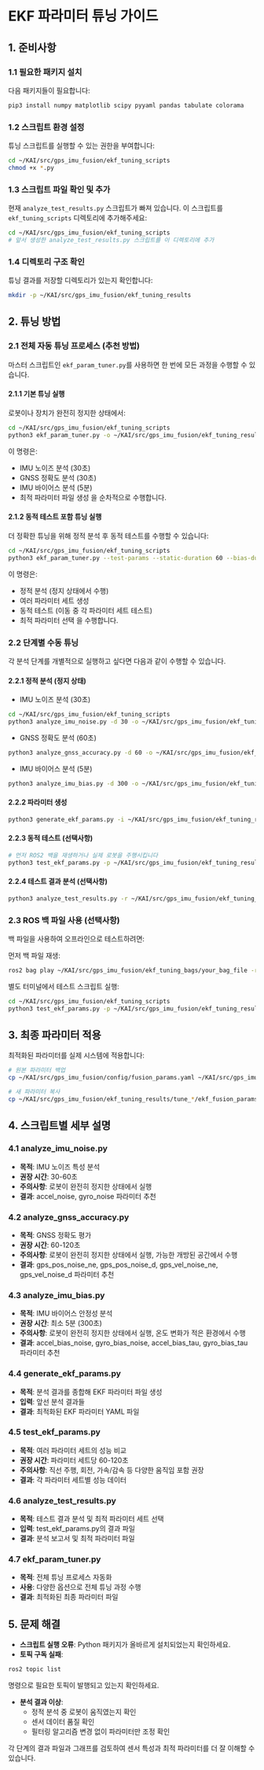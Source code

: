 # EKF 파라미터 튜닝 가이드

## 1. 준비사항

### 1.1 필요한 패키지 설치
다음 패키지들이 필요합니다:
```bash
pip3 install numpy matplotlib scipy pyyaml pandas tabulate colorama
```

### 1.2 스크립트 환경 설정
튜닝 스크립트를 실행할 수 있는 권한을 부여합니다:
```bash
cd ~/KAI/src/gps_imu_fusion/ekf_tuning_scripts
chmod +x *.py
```

### 1.3 스크립트 파일 확인 및 추가
현재 `analyze_test_results.py` 스크립트가 빠져 있습니다. 이 스크립트를 `ekf_tuning_scripts` 디렉토리에 추가해주세요:
```bash
cd ~/KAI/src/gps_imu_fusion/ekf_tuning_scripts
# 앞서 생성한 analyze_test_results.py 스크립트를 이 디렉토리에 추가
```

### 1.4 디렉토리 구조 확인
튜닝 결과를 저장할 디렉토리가 있는지 확인합니다:
```bash
mkdir -p ~/KAI/src/gps_imu_fusion/ekf_tuning_results
```

## 2. 튜닝 방법

### 2.1 전체 자동 튜닝 프로세스 (추천 방법)
마스터 스크립트인 `ekf_param_tuner.py`를 사용하면 한 번에 모든 과정을 수행할 수 있습니다.

#### 2.1.1 기본 튜닝 실행
로봇이나 장치가 완전히 정지한 상태에서:
```bash
cd ~/KAI/src/gps_imu_fusion/ekf_tuning_scripts
python3 ekf_param_tuner.py -o ~/KAI/src/gps_imu_fusion/ekf_tuning_results/tune_$(date +%Y%m%d_%H%M%S)
```

이 명령은:
- IMU 노이즈 분석 (30초)
- GNSS 정확도 분석 (30초)
- IMU 바이어스 분석 (5분)
- 최적 파라미터 파일 생성
을 순차적으로 수행합니다.

#### 2.1.2 동적 테스트 포함 튜닝 실행
더 정확한 튜닝을 위해 정적 분석 후 동적 테스트를 수행할 수 있습니다:
```bash
cd ~/KAI/src/gps_imu_fusion/ekf_tuning_scripts
python3 ekf_param_tuner.py --test-params --static-duration 60 --bias-duration 300 --test-duration 120 -o ~/KAI/src/gps_imu_fusion/ekf_tuning_results/tune_$(date +%Y%m%d_%H%M%S)
```

이 명령은:
- 정적 분석 (정지 상태에서 수행)
- 여러 파라미터 세트 생성
- 동적 테스트 (이동 중 각 파라미터 세트 테스트)
- 최적 파라미터 선택
을 수행합니다.

### 2.2 단계별 수동 튜닝
각 분석 단계를 개별적으로 실행하고 싶다면 다음과 같이 수행할 수 있습니다.

#### 2.2.1 정적 분석 (정지 상태)
- IMU 노이즈 분석 (30초)
```bash
cd ~/KAI/src/gps_imu_fusion/ekf_tuning_scripts
python3 analyze_imu_noise.py -d 30 -o ~/KAI/src/gps_imu_fusion/ekf_tuning_results/static_analysis
```

- GNSS 정확도 분석 (60초)
```bash
python3 analyze_gnss_accuracy.py -d 60 -o ~/KAI/src/gps_imu_fusion/ekf_tuning_results/static_analysis
```

- IMU 바이어스 분석 (5분)
```bash
python3 analyze_imu_bias.py -d 300 -o ~/KAI/src/gps_imu_fusion/ekf_tuning_results/static_analysis
```

#### 2.2.2 파라미터 생성
```bash
python3 generate_ekf_params.py -i ~/KAI/src/gps_imu_fusion/ekf_tuning_results/static_analysis -o ~/KAI/src/gps_imu_fusion/ekf_tuning_results/parameters
```

#### 2.2.3 동적 테스트 (선택사항)
```bash
# 먼저 ROS2 백을 재생하거나 실제 로봇을 주행시킵니다
python3 test_ekf_params.py -p ~/KAI/src/gps_imu_fusion/ekf_tuning_results/parameters/ekf_fusion_params_base.yaml ~/KAI/src/gps_imu_fusion/ekf_tuning_results/parameters/ekf_fusion_params_gps_precise.yaml -t 120 -o ~/KAI/src/gps_imu_fusion/ekf_tuning_results/dynamic_tests
```

#### 2.2.4 테스트 결과 분석 (선택사항)
```bash
python3 analyze_test_results.py -r ~/KAI/src/gps_imu_fusion/ekf_tuning_results/dynamic_tests/test_test_results.json -o ~/KAI/src/gps_imu_fusion/ekf_tuning_results/analysis
```

### 2.3 ROS 백 파일 사용 (선택사항)
백 파일을 사용하여 오프라인으로 테스트하려면:

먼저 백 파일 재생:
```bash
ros2 bag play ~/KAI/src/gps_imu_fusion/ekf_tuning_bags/your_bag_file -r 1.0
```

별도 터미널에서 테스트 스크립트 실행:
```bash
cd ~/KAI/src/gps_imu_fusion/ekf_tuning_scripts
python3 test_ekf_params.py -p ~/KAI/src/gps_imu_fusion/ekf_tuning_results/parameters/*.yaml -o ~/KAI/src/gps_imu_fusion/ekf_tuning_results/bag_tests
```

## 3. 최종 파라미터 적용
최적화된 파라미터를 실제 시스템에 적용합니다:
```bash
# 원본 파라미터 백업
cp ~/KAI/src/gps_imu_fusion/config/fusion_params.yaml ~/KAI/src/gps_imu_fusion/config/fusion_params.yaml.backup

# 새 파라미터 복사
cp ~/KAI/src/gps_imu_fusion/ekf_tuning_results/tune_*/ekf_fusion_params_final.yaml ~/KAI/src/gps_imu_fusion/config/fusion_params.yaml
```

## 4. 스크립트별 세부 설명

### 4.1 analyze_imu_noise.py
- **목적**: IMU 노이즈 특성 분석
- **권장 시간**: 30-60초
- **주의사항**: 로봇이 완전히 정지한 상태에서 실행
- **결과**: accel_noise, gyro_noise 파라미터 추천

### 4.2 analyze_gnss_accuracy.py
- **목적**: GNSS 정확도 평가
- **권장 시간**: 60-120초
- **주의사항**: 로봇이 완전히 정지한 상태에서 실행, 가능한 개방된 공간에서 수행
- **결과**: gps_pos_noise_ne, gps_pos_noise_d, gps_vel_noise_ne, gps_vel_noise_d 파라미터 추천

### 4.3 analyze_imu_bias.py
- **목적**: IMU 바이어스 안정성 분석
- **권장 시간**: 최소 5분 (300초)
- **주의사항**: 로봇이 완전히 정지한 상태에서 실행, 온도 변화가 적은 환경에서 수행
- **결과**: accel_bias_noise, gyro_bias_noise, accel_bias_tau, gyro_bias_tau 파라미터 추천

### 4.4 generate_ekf_params.py
- **목적**: 분석 결과를 종합해 EKF 파라미터 파일 생성
- **입력**: 앞선 분석 결과들
- **결과**: 최적화된 EKF 파라미터 YAML 파일

### 4.5 test_ekf_params.py
- **목적**: 여러 파라미터 세트의 성능 비교
- **권장 시간**: 파라미터 세트당 60-120초
- **주의사항**: 직선 주행, 회전, 가속/감속 등 다양한 움직임 포함 권장
- **결과**: 각 파라미터 세트별 성능 데이터

### 4.6 analyze_test_results.py
- **목적**: 테스트 결과 분석 및 최적 파라미터 세트 선택
- **입력**: test_ekf_params.py의 결과 파일
- **결과**: 분석 보고서 및 최적 파라미터 파일

### 4.7 ekf_param_tuner.py
- **목적**: 전체 튜닝 프로세스 자동화
- **사용**: 다양한 옵션으로 전체 튜닝 과정 수행
- **결과**: 최적화된 최종 파라미터 파일

## 5. 문제 해결

- **스크립트 실행 오류**: Python 패키지가 올바르게 설치되었는지 확인하세요.
- **토픽 구독 실패**:
```bash
ros2 topic list
```
명령으로 필요한 토픽이 발행되고 있는지 확인하세요.
- **분석 결과 이상**:
  - 정적 분석 중 로봇이 움직였는지 확인
  - 센서 데이터 품질 확인
  - 필터링 알고리즘 변경 없이 파라미터만 조정 확인

각 단계의 결과 파일과 그래프를 검토하여 센서 특성과 최적 파라미터를 더 잘 이해할 수 있습니다.
